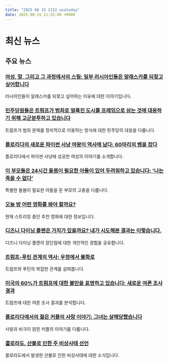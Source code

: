 ```yaml
---
title: "2025 08 15 2152 usatoday"
date: 2025-08-15 21:52:09 +0900
---
```


# 최신 뉴스

## 주요 뉴스
### [여성, 말, 그리고 그 과정에서의 스릴: 일부 러시아인들은 알래스카를 되찾고 싶어합니다](https://www.usatoday.com/story/news/world/2025/08/14/russians-want-alaska-back-trump-putin/85667237007/)
러시아인들이 알래스카를 되찾고 싶어하는 이유에 대한 이야기입니다.

### [민주당원들은 트럼프가 범죄로 얼룩진 도시를 프레임으로 삼는 것에 대응하기 위해 고군분투하고 있습니다](https://www.usatoday.com/story/news/politics/2025/08/15/democrats-trump-cities-crime-takeover-fight/85624780007/)
트럼프가 범죄 문제를 정치적으로 이용하는 방식에 대한 민주당의 대응을 다룹니다.

### [플로리다의 새로운 파이썬 사냥 여왕이 역사에 남다: 60마리의 뱀을 잡다](https://www.usatoday.com/story/news/nation/2025/08/15/floridas-python-hunt-challenge-invasive-species/85661387007/)
플로리다에서 파이썬 사냥에 성공한 여성의 이야기를 소개합니다.

### [이 부모들은 24시간 돌봄이 필요한 아들이 있어 두려워하고 있습니다: '나는 죽을 수 없다'](https://www.usatoday.com/story/life/health-wellness/2025/08/15/their-son-needs-247-care-these-parents-are-scared-theyll-die-first/85272992007/)
특별한 돌봄이 필요한 아들을 둔 부모의 고충을 다룹니다.

### [오늘 밤 어떤 영화를 봐야 할까요?](https://www.usatoday.com/story/entertainment/movies/2025/08/15/new-movies-streaming-netflix-amazon-hbo-hulu/85584029007/)
현재 스트리밍 중인 추천 영화에 대한 정보입니다.

### [디즈니 다이닝 플랜은 가치가 있을까요? 내가 시도해본 결과는 이렇습니다.](https://www.usatoday.com/story/travel/experience/theme-parks/2025/08/15/disney-dining-plan-guide-value/85543786007/)
디즈니 다이닝 플랜의 장단점에 대한 개인적인 경험을 공유합니다.

### [트럼프-푸틴 관계의 역사: 우정에서 불화로](https://www.usatoday.com/story/news/politics/2025/08/15/trump-putin-relationship-history/85643415007/)
트럼프와 푸틴의 복잡한 관계를 살펴봅니다.

### [미국의 60%가 트럼프에 대한 불만을 표명하고 있습니다: 새로운 여론 조사 결과](https://www.usatoday.com/story/news/politics/2025/08/14/donald-trump-pew-research-center-approval-rating/85663592007/)
트럼프에 대한 여론 조사 결과를 분석합니다.

### [플로리다에서의 젊은 커플의 사랑 이야기: 그녀는 살해당했습니다](https://www.usatoday.com/story/news/nation/2025/08/15/florida-murder-renee-randy-white-kayle-bates-execution/85549770007/)
사랑과 비극이 얽힌 커플의 이야기를 다룹니다.

### [콜로라도, 산불로 인한 주 비상사태 선언](https://www.usatoday.com/story/news/nation/2025/08/14/colorado-declares-disaster-emergency-lee-wildfire/85661459007/)
콜로라도에서 발생한 산불로 인한 비상사태에 대한 소식입니다.